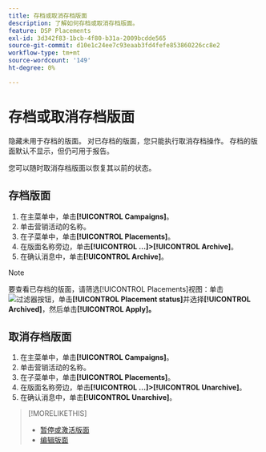 ```yaml
---
title: 存档或取消存档版面
description: 了解如何存档或取消存档版面。
feature: DSP Placements
exl-id: 3d342f83-1bcb-4f80-b31a-2009bcdde565
source-git-commit: d10e1c24ee7c93eaab3fd4fefe853860226cc8e2
workflow-type: tm+mt
source-wordcount: '149'
ht-degree: 0%

---
```


# 存档或取消存档版面

<!-- Some placements don't have this option. Clarify which placement types aren't eligible -- is it PG placements, or all placements using private inventory? And anything else?  -->

隐藏未用于存档的版面。 对已存档的版面，您只能执行取消存档操作。 存档的版面默认不显示，但仍可用于报告。

您可以随时取消存档版面以恢复其以前的状态。

## 存档版面

1. 在主菜单中，单击&#x200B;**[!UICONTROL Campaigns]**。
1. 单击营销活动的名称。
1. 在子菜单中，单击&#x200B;**[!UICONTROL Placements]**。
1. 在版面名称旁边，单击&#x200B;**[!UICONTROL ...]>[!UICONTROL Archive]**。
1. 在确认消息中，单击&#x200B;**[!UICONTROL Archive]**。

>[!NOTE]
>
>要查看已存档的版面，请筛选[!UICONTROL Placements]视图：单击![过滤器按钮](/help/dsp/assets/filter.png)，单击&#x200B;**[!UICONTROL Placement status]**&#x200B;并选择&#x200B;**[!UICONTROL Archived]**，然后单击&#x200B;**[!UICONTROL Apply]。**

## 取消存档版面

1. 在主菜单中，单击&#x200B;**[!UICONTROL Campaigns]**。
1. 单击营销活动的名称。
1. 在子菜单中，单击&#x200B;**[!UICONTROL Placements]**。
1. 在版面名称旁边，单击&#x200B;**[!UICONTROL ...]>[!UICONTROL Unarchive]**。
1. 在确认消息中，单击&#x200B;**[!UICONTROL Unarchive]**。

>[!MORELIKETHIS]
>
>* [暂停或激活版面](placement-pause-activate.md)
>* [编辑版面](placement-edit.md)

